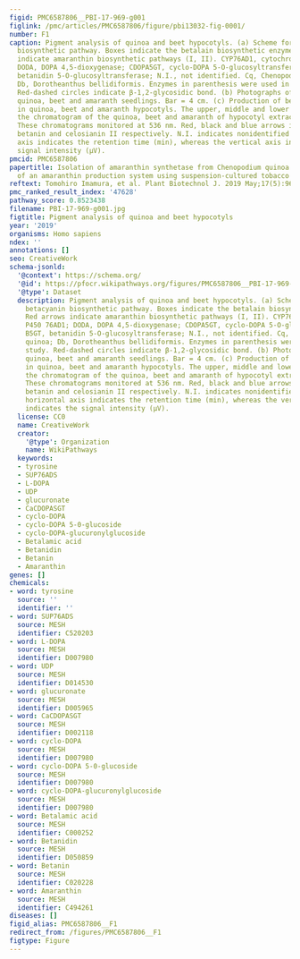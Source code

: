 ```yaml
---
figid: PMC6587806__PBI-17-969-g001
figlink: /pmc/articles/PMC6587806/figure/pbi13032-fig-0001/
number: F1
caption: Pigment analysis of quinoa and beet hypocotyls. (a) Scheme for the betacyanin
  biosynthetic pathway. Boxes indicate the betalain biosynthetic enzyme. Red arrows
  indicate amaranthin biosynthetic pathways (I, II). CYP76AD1, cytochrome P450 76AD1;
  DODA, DOPA 4,5‐dioxygenase; CDOPA5GT, cyclo‐DOPA 5‐O‐glucosyltransferase; B5GT,
  betanidin 5‐O‐glucosyltransferase; N.I., not identified. Cq, Chenopodium quinoa;
  Db, Dorotheanthus bellidiformis. Enzymes in parenthesis were used in this study.
  Red‐dashed circles indicate β‐1,2‐glycosidic bond. (b) Photographs of 5‐day‐old
  quinoa, beet and amaranth seedlings. Bar = 4 cm. (c) Production of betalain pigments
  in quinoa, beet and amaranth hypocotyls. The upper, middle and lower panels show
  the chromatogram of the quinoa, beet and amaranth of hypocotyl extracts respectively.
  These chromatograms monitored at 536 nm. Red, black and blue arrows indicate amaranthin,
  betanin and celosianin II respectively. N.I. indicates nonidentified peak. The horizontal
  axis indicates the retention time (min), whereas the vertical axis indicates the
  signal intensity (μV).
pmcid: PMC6587806
papertitle: Isolation of amaranthin synthetase from Chenopodium quinoa and construction
  of an amaranthin production system using suspension‐cultured tobacco BY‐2 cells.
reftext: Tomohiro Imamura, et al. Plant Biotechnol J. 2019 May;17(5):969-981.
pmc_ranked_result_index: '47628'
pathway_score: 0.8523438
filename: PBI-17-969-g001.jpg
figtitle: Pigment analysis of quinoa and beet hypocotyls
year: '2019'
organisms: Homo sapiens
ndex: ''
annotations: []
seo: CreativeWork
schema-jsonld:
  '@context': https://schema.org/
  '@id': https://pfocr.wikipathways.org/figures/PMC6587806__PBI-17-969-g001.html
  '@type': Dataset
  description: Pigment analysis of quinoa and beet hypocotyls. (a) Scheme for the
    betacyanin biosynthetic pathway. Boxes indicate the betalain biosynthetic enzyme.
    Red arrows indicate amaranthin biosynthetic pathways (I, II). CYP76AD1, cytochrome
    P450 76AD1; DODA, DOPA 4,5‐dioxygenase; CDOPA5GT, cyclo‐DOPA 5‐O‐glucosyltransferase;
    B5GT, betanidin 5‐O‐glucosyltransferase; N.I., not identified. Cq, Chenopodium
    quinoa; Db, Dorotheanthus bellidiformis. Enzymes in parenthesis were used in this
    study. Red‐dashed circles indicate β‐1,2‐glycosidic bond. (b) Photographs of 5‐day‐old
    quinoa, beet and amaranth seedlings. Bar = 4 cm. (c) Production of betalain pigments
    in quinoa, beet and amaranth hypocotyls. The upper, middle and lower panels show
    the chromatogram of the quinoa, beet and amaranth of hypocotyl extracts respectively.
    These chromatograms monitored at 536 nm. Red, black and blue arrows indicate amaranthin,
    betanin and celosianin II respectively. N.I. indicates nonidentified peak. The
    horizontal axis indicates the retention time (min), whereas the vertical axis
    indicates the signal intensity (μV).
  license: CC0
  name: CreativeWork
  creator:
    '@type': Organization
    name: WikiPathways
  keywords:
  - tyrosine
  - SUP76ADS
  - L-DOPA
  - UDP
  - glucuronate
  - CaCDOPASGT
  - cyclo-DOPA
  - cyclo-DOPA 5-0-glucoside
  - cyclo-DOPA-glucuronylglucoside
  - Betalamic acid
  - Betanidin
  - Betanin
  - Amaranthin
genes: []
chemicals:
- word: tyrosine
  source: ''
  identifier: ''
- word: SUP76ADS
  source: MESH
  identifier: C520203
- word: L-DOPA
  source: MESH
  identifier: D007980
- word: UDP
  source: MESH
  identifier: D014530
- word: glucuronate
  source: MESH
  identifier: D005965
- word: CaCDOPASGT
  source: MESH
  identifier: D002118
- word: cyclo-DOPA
  source: MESH
  identifier: D007980
- word: cyclo-DOPA 5-0-glucoside
  source: MESH
  identifier: D007980
- word: cyclo-DOPA-glucuronylglucoside
  source: MESH
  identifier: D007980
- word: Betalamic acid
  source: MESH
  identifier: C000252
- word: Betanidin
  source: MESH
  identifier: D050859
- word: Betanin
  source: MESH
  identifier: C020228
- word: Amaranthin
  source: MESH
  identifier: C494261
diseases: []
figid_alias: PMC6587806__F1
redirect_from: /figures/PMC6587806__F1
figtype: Figure
---
```

